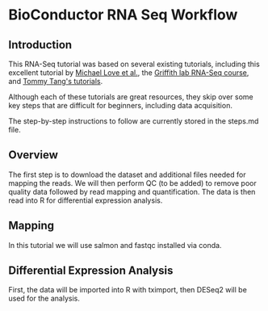 # BioConductor RNA Seq Workflow


## Introduction

This RNA-Seq tutorial was based on several existing tutorials, including this excellent tutorial by [Michael Love et al.](https://www.bioconductor.org/help/course-materials/2019/CSAMA/materials/labs/lab-03-rnaseq/rnaseqGene_CSAMA2019.html?utm_source=perplexity#experimental-data), the [Griffith lab RNA-Seq course](https://rnabio.org/course/), and [Tommy Tang's tutorials](https://divingintogeneticsandgenomics.com/post/downstream-of-bulk-rnaseq-read-in-salmon-output-using-tximport-and-then-deseq2/).

Although each of these tutorials are great resources, they skip over some key steps that are difficult for beginners, including data acquisition.

The step-by-step instructions to follow are currently stored in the steps.md file.

## Overview

The first step is to download the dataset and additional files needed for mapping the reads. We will then perform QC (to be added) to remove poor quality data followed by read mapping and quantification. The data is then read into R for differential expression analysis.

## Mapping

In this tutorial we will use salmon and fastqc installed via conda.

## Differential Expression Analysis

First, the data will be imported into R with tximport, then DESeq2 will be used for the analysis.

